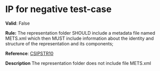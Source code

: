# IP for negative test-case

**Valid**:  False

**Rule:**  The representation folder SHOULD include a metadata file named METS.xml which then MUST include information about the identity and structure of the representation and its components;

**Reference**: [CSIPSTR10](https://dilcisboard.github.io/E-ARK-CSIP/specification/implementation/structure/#CSIPSTR12)

**Description** The representation folder does not include file METS.xml